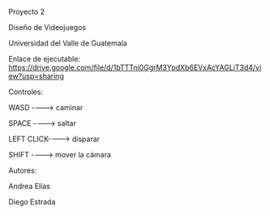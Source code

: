 Proyecto 2

Diseño de Videojuegos

Universidad del Valle de Guatemala


Enlace de ejecutable: https://drive.google.com/file/d/1bTTTni0GgrM3YpdXb6EVxAcYAGLiT3d4/view?usp=sharing



Controles: 

WASD ----> caminar

SPACE ----> saltar

LEFT CLICK----> disparar

SHIFT ----> mover la cámara



Autores:

Andrea Elías

Diego Estrada
